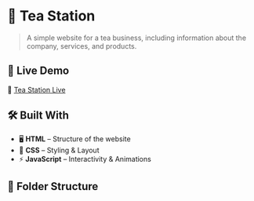 # 🍵 Tea Station

> A simple website for a tea business, including information about the company, services, and products.

## 🚀 Live Demo
🔗 [Tea Station Live](https://templ-tea-station.netlify.com)

## 🛠️ Built With
- 🖥️ **HTML** – Structure of the website
- 🎨 **CSS** – Styling & Layout
- ⚡ **JavaScript** – Interactivity & Animations

## 📂 Folder Structure

